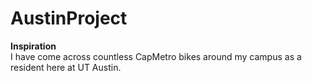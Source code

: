 # AustinProject
**Inspiration**</br>
I have come across countless CapMetro bikes around my campus as a resident here at UT Austin. 

